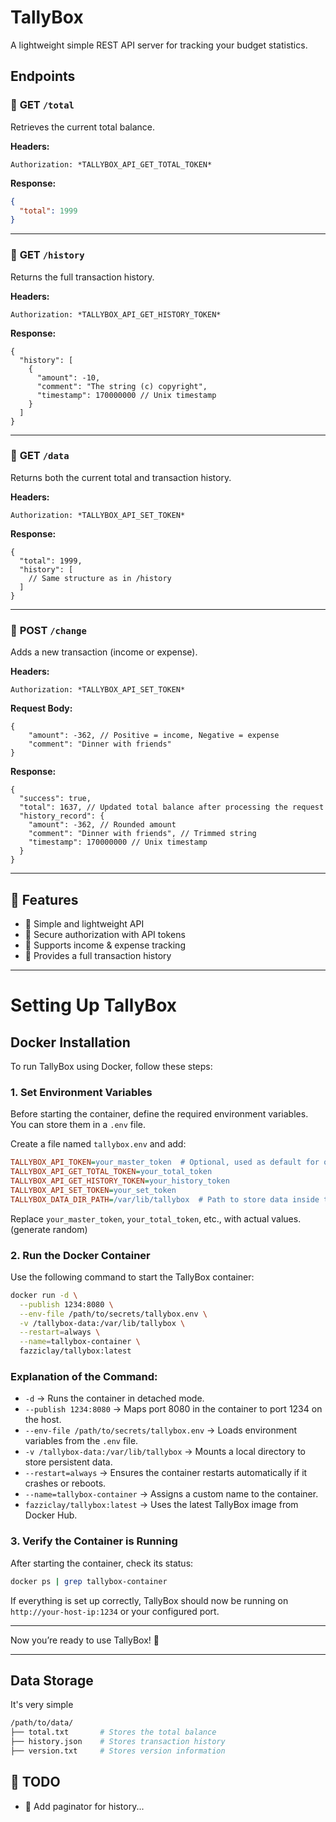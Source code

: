 # **TallyBox**  
A lightweight simple REST API server for tracking your budget statistics.

## **Endpoints**  

### 🔹 **GET** `/total`  
Retrieves the current total balance.  

**Headers:**  
```
Authorization: *TALLYBOX_API_GET_TOTAL_TOKEN*
```

**Response:**  
```json
{
  "total": 1999
}
```

---

### 🔹 **GET** `/history`  
Returns the full transaction history.  

**Headers:**  
```
Authorization: *TALLYBOX_API_GET_HISTORY_TOKEN*
```

**Response:**  
```json5
{
  "history": [
    {
      "amount": -10,
      "comment": "The string (c) copyright",
      "timestamp": 170000000 // Unix timestamp
    }
  ]
}
```

---

### 🔹 **GET** `/data`  
Returns both the current total and transaction history.  

**Headers:**  
```
Authorization: *TALLYBOX_API_SET_TOKEN*
```

**Response:**  
```json5
{
  "total": 1999,
  "history": [
    // Same structure as in /history
  ]
}
```

---

### 🔹 **POST** `/change`  
Adds a new transaction (income or expense).  

**Headers:**  
```
Authorization: *TALLYBOX_API_SET_TOKEN*
```

**Request Body:**  
```json5
{
    "amount": -362, // Positive = income, Negative = expense
    "comment": "Dinner with friends"
}
```

**Response:**  
```json5
{
  "success": true,
  "total": 1637, // Updated total balance after processing the request
  "history_record": {
    "amount": -362, // Rounded amount
    "comment": "Dinner with friends", // Trimmed string
    "timestamp": 170000000 // Unix timestamp
  }
}
```

---

## 🚀 **Features**
- 🔹 Simple and lightweight API  
- 🔹 Secure authorization with API tokens  
- 🔹 Supports income & expense tracking  
- 🔹 Provides a full transaction history  

---

# **Setting Up TallyBox**

## **Docker Installation**

To run TallyBox using Docker, follow these steps:

### **1. Set Environment Variables**

Before starting the container, define the required environment variables. You can store them in a `.env` file.

Create a file named `tallybox.env` and add:

```ini
TALLYBOX_API_TOKEN=your_master_token  # Optional, used as default for other tokens if not set
TALLYBOX_API_GET_TOTAL_TOKEN=your_total_token
TALLYBOX_API_GET_HISTORY_TOKEN=your_history_token
TALLYBOX_API_SET_TOKEN=your_set_token
TALLYBOX_DATA_DIR_PATH=/var/lib/tallybox  # Path to store data inside the container
```

Replace `your_master_token`, `your_total_token`, etc., with actual values. (generate random)

### **2. Run the Docker Container**

Use the following command to start the TallyBox container:

```bash
docker run -d \
  --publish 1234:8080 \
  --env-file /path/to/secrets/tallybox.env \
  -v /tallybox-data:/var/lib/tallybox \
  --restart=always \
  --name=tallybox-container \
  fazziclay/tallybox:latest
```

### **Explanation of the Command:**

- `-d` → Runs the container in detached mode.
- `--publish 1234:8080` → Maps port 8080 in the container to port 1234 on the host.
- `--env-file /path/to/secrets/tallybox.env` → Loads environment variables from the `.env` file.
- `-v /tallybox-data:/var/lib/tallybox` → Mounts a local directory to store persistent data.
- `--restart=always` → Ensures the container restarts automatically if it crashes or reboots.
- `--name=tallybox-container` → Assigns a custom name to the container.
- `fazziclay/tallybox:latest` → Uses the latest TallyBox image from Docker Hub.

### **3. Verify the Container is Running**

After starting the container, check its status:

```bash
docker ps | grep tallybox-container
```

If everything is set up correctly, TallyBox should now be running on `http://your-host-ip:1234` or your configured port.

---

Now you’re ready to use TallyBox! 🚀


---

## Data Storage
It's very simple
```bash
/path/to/data/
├── total.txt       # Stores the total balance
├── history.json    # Stores transaction history
├── version.txt     # Stores version information
```

## 📌 **TODO**
- 🔹 Add paginator for history...
